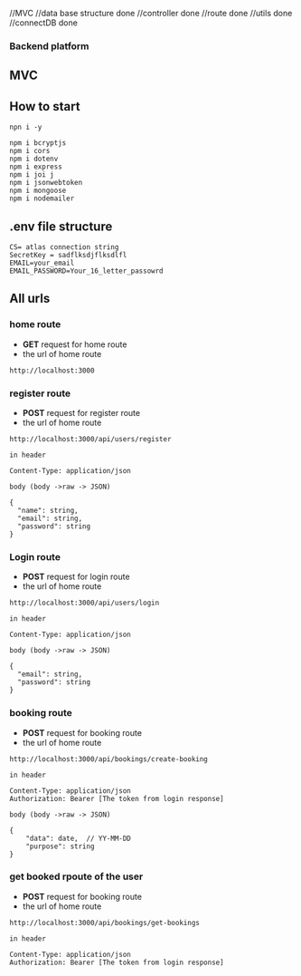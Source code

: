 //MVC
//data base structure done 
//controller done
//route done
//utils done
//connectDB done

### Backend platform

## MVC 

## How to start
```
npn i -y

npm i bcryptjs 
npm i cors 
npm i dotenv 
npm i express 
npm i joi j
npm i jsonwebtoken 
npm i mongoose 
npm i nodemailer 
```

## .env file structure
```
CS= atlas connection string
SecretKey = sadflksdjflksdlfl
EMAIL=your_email
EMAIL_PASSWORD=Your_16_letter_passowrd
```
## All urls

### home route
- **GET** request for home route
- the url of home route
```
http://localhost:3000

```

### register route
- **POST** request for register route
 - the url of home route
```
http://localhost:3000/api/users/register

in header 

Content-Type: application/json

body (body ->raw -> JSON)

{
  "name": string,
  "email": string,
  "password": string
}

```



### Login route
- **POST** request for login route
 - the url of home route
```
http://localhost:3000/api/users/login

in header 

Content-Type: application/json

body (body ->raw -> JSON)

{
  "email": string,
  "password": string
}

```



### booking route
- **POST** request for booking route
 - the url of home route
```
http://localhost:3000/api/bookings/create-booking

in header 

Content-Type: application/json
Authorization: Bearer [The token from login response]

body (body ->raw -> JSON)

{
    "data": date,  // YY-MM-DD
    "purpose": string
}

```



### get booked rpoute of the user 
- **POST** request for booking route
 - the url of home route
```
http://localhost:3000/api/bookings/get-bookings

in header 

Content-Type: application/json
Authorization: Bearer [The token from login response]

```